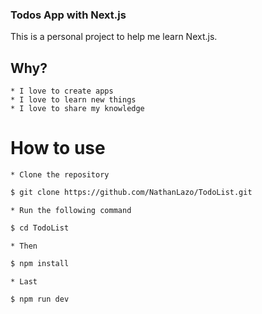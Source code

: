 ### Todos App with Next.js

This is a personal project to help me learn Next.js.

## Why?

    * I love to create apps
    * I love to learn new things
    * I love to share my knowledge

# How to use

    * Clone the repository
```bash
$ git clone https://github.com/NathanLazo/TodoList.git
```
    * Run the following command
```bash
$ cd TodoList
```
    * Then
```bash
$ npm install
```
    * Last
```bash
$ npm run dev
```
    
